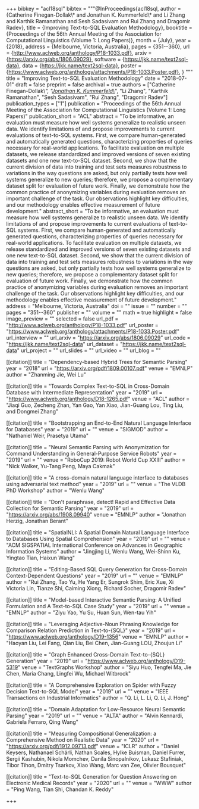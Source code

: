 +++
bibkey = "acl18sql"
bibtex = """@InProceedings{acl18sql,
  author    = {Catherine Finegan-Dollak\\* and Jonathan K. Kummerfeld\\* and Li Zhang and Karthik Ramanathan and Sesh Sadasivam and Rui Zhang and Dragomir Radev},
  title     = {Improving Text-to-SQL Evaluation Methodology},
  booktitle = {Proceedings of the 56th Annual Meeting of the Association for Computational Linguistics (Volume 1: Long Papers)},
  month     = {July},
  year      = {2018},
  address   = {Melbourne, Victoria, Australia},
  pages     = {351--360},
  url       = {http://www.aclweb.org/anthology/P18-1033.pdf},
  arxiv     = {https://arxiv.org/abs/1806.09029},
  software  = {https://jkk.name/text2sql-data},
  data      = {https://jkk.name/text2sql-data},
  poster    = {https://www.aclweb.org/anthology/attachments/P18-1033.Poster.pdf},
}
"""
title = "Improving Text-to-SQL Evaluation Methodology"
date = "2018-07-01"
draft = false
preprint = false
archival = true
authors = ["Catherine Finegan-Dollak\\*", "<span style='text-decoration:underline;'>Jonathan K. Kummerfeld\\*</span>", "Li Zhang", "Karthik Ramanathan", "Sesh Sadasivam", "Rui Zhang", "Dragomir Radev"]
publication_types = ["1"]
publication = "Proceedings of the 56th Annual Meeting of the Association for Computational Linguistics (Volume 1: Long Papers)"
publication_short = "ACL"
abstract = "To be informative, an evaluation must measure how well systems generalize to realistic unseen data. We identify limitations of and propose improvements to current evaluations of text-to-SQL systems. First, we compare human-generated and automatically generated questions, characterizing properties of queries necessary for real-world applications. To facilitate evaluation on multiple datasets, we release standardized and improved versions of seven existing datasets and one new text-to-SQL dataset. Second, we show that the current division of data into training and test sets measures robustness to variations in the way questions are asked, but only partially tests how well systems generalize to new queries; therefore, we propose a complementary dataset split for evaluation of future work. Finally, we demonstrate how the common practice of anonymizing variables during evaluation removes an important challenge of the task. Our observations highlight key difficulties, and our methodology enables effective measurement of future development."
abstract_short = "To be informative, an evaluation must measure how well systems generalize to realistic unseen data. We identify limitations of and propose improvements to current evaluations of text-to-SQL systems. First, we compare human-generated and automatically generated questions, characterizing properties of queries necessary for real-world applications. To facilitate evaluation on multiple datasets, we release standardized and improved versions of seven existing datasets and one new text-to-SQL dataset. Second, we show that the current division of data into training and test sets measures robustness to variations in the way questions are asked, but only partially tests how well systems generalize to new queries; therefore, we propose a complementary dataset split for evaluation of future work. Finally, we demonstrate how the common practice of anonymizing variables during evaluation removes an important challenge of the task. Our observations highlight key difficulties, and our methodology enables effective measurement of future development."
address = "Melbourne, Victoria, Australia"
doi = ""
issue = ""
number = ""
pages = "351--360"
publisher = ""
volume = ""
math = true
highlight = false
image_preview = ""
selected = false
url_pdf = "http://www.aclweb.org/anthology/P18-1033.pdf"
url_poster = "https://www.aclweb.org/anthology/attachments/P18-1033.Poster.pdf"
url_interview = ""
url_arxiv = "https://arxiv.org/abs/1806.09029"
url_code = "https://jkk.name/text2sql-data"
url_dataset = "https://jkk.name/text2sql-data"
url_project = ""
url_slides = ""
url_video = ""
url_blog = ""

[[citation]]
title = "Dependency-based Hybrid Trees for Semantic Parsing"
year = "2018"
url = "https://arxiv.org/pdf/1809.00107.pdf"
venue = "EMNLP"
author = "Zhanming Jie, Wei Lu"

[[citation]]
title = "Towards Complex Text-to-SQL in Cross-Domain Database with Intermediate Representation"
year = "2019"
url = "https://www.aclweb.org/anthology/D18-1265.pdf"
venue = "ACL"
author = "Jiaqi Guo, Zecheng Zhan, Yan Gao, Yan Xiao, Jian-Guang Lou, Ting Liu, and Dongmei Zhang"

[[citation]]
title = "Bootstrapping an End-to-End Natural Language Interface for Databases"
year = "2019"
url = ""
venue = "SIGMOD"
author = "Nathaniel Weir, Prasetya Utama"

[[citation]]
title = "Neural Semantic Parsing with Anonymization for Command Understanding in General-Purpose Service Robots"
year = "2019"
url = ""
venue = "RoboCup 2019: Robot World Cup XXIII"
author = "Nick Walker, Yu-Tang Peng, Maya Cakmak"

[[citation]]
title = "A cross-domain natural language interface to databases using adversarial text method"
year = "2019"
url = ""
venue = "The VLDB PhD Workshop"
author = "Wenlu Wang"

[[citation]]
title = "Don't paraphrase, detect! Rapid and Effective Data Collection for Semantic Parsing"
year = "2019"
url = "https://arxiv.org/abs/1908.09940"
venue = "EMNLP"
author = "Jonathan Herzig, Jonathan Berant"

[[citation]]
title = "SpatialNLI: A Spatial Domain Natural Language Interface to Databases Using Spatial Comprehension"
year = "2019"
url = ""
venue = "ACM SIGSPATIAL International Conference on Advances in Geographic Information Systems"
author = "Jingjing Li, Wenlu Wang, Wei-Shinn Ku, Yingtao Tian, Haixun Wang"

[[citation]]
title = "Editing-Based SQL Query Generation for Cross-Domain Context-Dependent Questions"
year = "2019"
url = ""
venue = "EMNLP"
author = "Rui Zhang, Tao Yu, He Yang Er, Sungrok Shim, Eric Xue, Xi Victoria Lin, Tianze Shi, Caiming Xiong, Richard Socher, Dragomir Radev"

[[citation]]
title = "Model-based Interactive Semantic Parsing: A Unified Formulation and A Text-to-SQL Case Study"
year = "2019"
url = ""
venue = "EMNLP"
author = "Ziyu Yao, Yu Su, Huan Sun, Wen-tau Yih"

[[citation]]
title = "Leveraging Adjective-Noun Phrasing Knowledge for Comparison Relation Prediction in Text-to-{SQL}"
year = "2019"
url = "https://www.aclweb.org/anthology/D19-1356"
venue = "EMNLP"
author = "Haoyan Liu, Lei Fang, Qian Liu, Bei Chen, Jian-Guang LOU, Zhoujun Li"

[[citation]]
title = "Graph Enhanced Cross-Domain Text-to-{SQL} Generation"
year = "2019"
url = "https://www.aclweb.org/anthology/D19-5319"
venue = "TextGraphs Workshop"
author = "Siyu Huo, Tengfei Ma, Jie Chen, Maria Chang, Lingfei Wu, Michael Witbrock"

[[citation]]
title = "A Comprehensive Exploration on Spider with Fuzzy Decision Text-to-SQL Model"
year = "2019"
url = ""
venue = "IEEE Transactions on Industrial Informatics"
author = "Q. Li, L. Li, Q. Li, J. Hong"

[[citation]]
title = "Domain Adaptation for Low-Resource Neural Semantic Parsing"
year = "2019"
url = ""
venue = "ALTA"
author = "Alvin Kennardi, Gabriela Ferraro, Qing Wang"

[[citation]]
title = "Measuring Compositional Generalization: a Comprehensive Method on Realistic Data"
year = "2020"
url = "https://arxiv.org/pdf/1912.09713.pdf"
venue = "ICLR"
author = "Daniel Keysers, Nathanael Schärli, Nathan Scales, Hylke Buisman, Daniel Furrer, Sergii Kashubin, Nikola Momchev, Danila Sinopalnikov, Lukasz Stafiniak, Tibor Tihon, Dmitry Tsarkov, Xiao Wang, Marc van Zee, Olivier Bousquet"

[[citation]]
title = "Text-to-SQL Generation for Question Answering on Electronic Medical Records"
year = "2020"
url = ""
venue = "WWW"
author = "Ping Wang, Tian Shi, Chandan K. Reddy"


+++